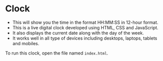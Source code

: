 # Clock

* This will show you the time in the format HH:MM:SS in 12-hour format.
* This is a live digital clock developed using HTML, CSS and JavaScript.
* It also displays the current date along with the day of the week.
* It works well in all type of devices including desktops, laptops, tablets and mobiles.

To run this clock, open the file named ```index.html```.